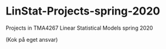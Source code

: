 # LinStat-Projects-spring-2020
Projects in TMA4267 Linear Statistical Models spring 2020


(Kok på eget ansvar)
